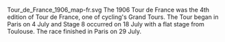 Tour_de_France_1906_map-fr.svg The 1906 Tour de France was the 4th edition of Tour de France, one of cycling's Grand Tours. The Tour began in Paris on 4 July and Stage 8 occurred on 18 July with a flat stage from Toulouse. The race finished in Paris on 29 July.
